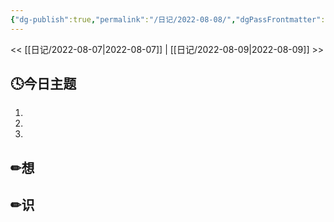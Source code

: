 ```yaml
---
{"dg-publish":true,"permalink":"/日记/2022-08-08/","dgPassFrontmatter":true}
---
```


<< [[日记/2022-08-07\|2022-08-07]] | [[日记/2022-08-09\|2022-08-09]] >>
## 🕓今日主题
1. 
2. 
3. 

## ✏想

## ✏识